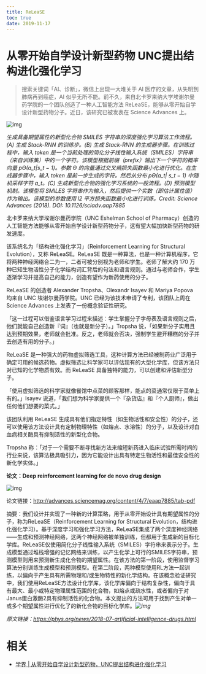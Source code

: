 ```yaml
---
title: ReLeaSE
toc: true
date: 2019-11-17
---
```

# 从零开始自学设计新型药物 UNC提出结构进化强化学习


> 搜索关键词「AI、诊断」，微信上出现一大堆关于 AI 医疗的文章，从失明到肺病再到癌症，AI 似乎无所不能。前不久，来自北卡罗来纳大学埃谢尔曼药学院的一个团队创造了一种人工智能方法 ReLeaSE，能够从零开始自学设计新型药物分子。近日，该研究已被发表在 Science Advances 上。



![img](https://mmbiz.qpic.cn/mmbiz_jpg/KmXPKA19gW8cCllS16e1FuZHMq3Sriam0JqPeydZgI5jzuXVLsuFYNJCfPwEV5jFT5ZYawTEiaLdN2FEF5JyJPJg/640?wx_fmt=jpeg&tp=webp&wxfrom=5&wx_lazy=1&wx_co=1)

*生成具备期望属性的新型化合物 SMILES 字符串的深度强化学习算法工作流程。(A) 生成 Stack-RNN 的训练步。(B) 生成 Stack-RNN 的生成器步骤。在训练过程中，输入 token 是一个当前处理的简化分子线性输入系统（SMILES）字符串（来自训练集）中的一个字符。该模型根据前缀（prefix）输出下一个字符的概率向量 pΘ(a_t|s_t − 1)。参数 Θ 的向量通过交叉熵损失函数最小化进行优化。在生成器步骤中，输入 token 是前一步生成的字符。然后从分布 pΘ(a_t| s_t − 1) 中随机采样字符 a_t。(C) 生成新型化合物的强化学习系统的一般流程。(D) 预测模型机制。该模型将 SMILES 字符串作为输入，然后提供一个实数（即估计属性值）作为输出。该模型的参数使用 l2 平方损失函数最小化进行训练。Credit: Science Advances (2018). DOI: 10.1126/sciadv.aap7885*



北卡罗来纳大学埃谢尔曼药学院（UNC Eshelman School of Pharmacy）创造的人工智能方法能够从零开始自学设计新型药物分子，这有望大幅加快新型药物的研发速度。



该系统名为「结构进化强化学习」（Reinforcement Learning for Structural Evolution），又称 ReLeaSE。ReLeaSE 既是一种算法，也是一种计算机程序，它将两种神经网络合二为一，二者可被分别视为老师和学生。老师了解大约 170 万种已知生物活性分子化学结构词汇背后的句法和语言规则。通过与老师合作，学生逐渐学习并提高自己的能力，创造有望作为新药使用的分子。



ReLeaSE 的创造者 Alexander Tropsha、Olexandr Isayev 和 Mariya Popova 均来自 UNC 埃谢尔曼药学院。UNC 已经为该技术申请了专利，该团队上周在 Science Advances 上发表了一份概念验证性研究。



「这一过程可以借鉴语言学习过程来描述：学生掌握分子字母表及语言规则之后，他们就能自己创造新『词』（也就是新分子）。」Tropsha 说，「如果新分子实用且达到预期效果，老师就会批准。反之，老师就会否决，强制学生避开糟糕的分子并去创造有用的分子。」



ReLeaSE 是一种强大的药物虚拟筛选工具，这种计算方法已经被制药业广泛用于确定可用的候选药物。虚拟筛选让科学家可以评估现有的大型化学库，但该方法只对已知的化学物质有效。而 ReLeaSE 具备独特的能力，可以创建和评估新型分子。



「使用虚拟筛选的科学家就像餐馆中点菜的顾客那样，能点的菜通常仅限于菜单上有的。」Isayev 说道，「我们想为科学家提供一个『杂货店』和『个人厨师』，做出任何他们想要的菜式。」



该团队利用 ReLeaSE 生成具有他们指定特性（如生物活性和安全性）的分子，还可以使用该方法设计具有定制物理特性（如熔点、水溶性）的分子，以及设计对白血病相关酶具有抑制活性的新型化合物。



Tropsha 称：「对于一个需要不断寻找新方法来缩短新药进入临床试验所需时间的行业来说，该算法极具吸引力，因为它能设计出具有特定生物活性和最佳安全性的新化学实体。」



**论文：Deep reinforcement learning for de novo drug design**



![img](https://mmbiz.qpic.cn/mmbiz_png/KmXPKA19gW93s9Y6Ljqia0EicbrXtEibh99NbXTpN74rlVjfDGbEk3nnYNFyicJ7Qs7DtO51FxACeZQ2ZlxDSZv27g/640?wx_fmt=png&tp=webp&wxfrom=5&wx_lazy=1&wx_co=1)



论文链接：http://advances.sciencemag.org/content/4/7/eaap7885/tab-pdf



摘要：我们设计并实现了一种新的计算策略，用于从零开始设计具有期望属性的分子，称为ReLeaSE（Reinforcement Learning for Structural Evolution，结构进化强化学习）。基于深度学习和强化学习方法，ReLeaSE集成了两个深度神经网络——生成和预测神经网络，这两个神经网络被单独训练，但都用于生成新的目标化学库。ReLeaSE仅使用简化分子线性输入系统（SMILES）字符串来表示分子。生成模型通过堆栈增强的记忆网络来训练，以产生化学上可行的SMILES字符串，预测模型则用来预测新生成化合物的期望属性。在该方法的第一阶段，使用监督学习算法分别训练生成模型和预测模型。在第二阶段，两种模型使用RL方法一起训练，以偏向于产生具有所需物理和/或生物特性的新化学结构。在该概念验证研究中，我们使用ReLeaSE方法设计化学库，该化学库偏向于结构复杂性，偏向于具有最大、最小或特定物理属性范围的化合物，如熔点或疏水性，或者偏向于对Janus蛋白激酶2具有抑制活性的化合物。本文提出的方法可用于找到产生对单一或多个期望属性进行优化了的新化合物的目标化学库。*![img](https://mmbiz.qpic.cn/mmbiz_png/KmXPKA19gW8Zfpicd40EribGuaFicDBCRH6IOu1Rnc4T3W3J1wE0j6kQ6GorRSgicib0fmNrj3yzlokup2jia9Z0YVeA/640?wx_fmt=png&tp=webp&wxfrom=5&wx_lazy=1&wx_co=1)*



*原文链接：https://phys.org/news/2018-07-artificial-intelligence-drugs.html*


# 相关

- [学界 | 从零开始自学设计新型药物，UNC提出结构进化强化学习](https://mp.weixin.qq.com/s?__biz=MzA3MzI4MjgzMw==&mid=2650746146&idx=4&sn=dbcdcfa9c5c02f5f9ff904377607febe&chksm=871ae95cb06d604ae9072897916cd73aacc33adb8e27ef240455f40b5aca85cb20b8c2229952&mpshare=1&scene=1&srcid=080239fyX6UUDcZFAWssPjl0#rd)
